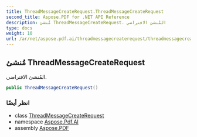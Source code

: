 ```yaml
---
title: ThreadMessageCreateRequest.ThreadMessageCreateRequest
second_title: Aspose.PDF for .NET API Reference
description: مُنشئ ThreadMessageCreateRequest. المُنشئ الافتراضي
type: docs
weight: 10
url: /ar/net/aspose.pdf.ai/threadmessagecreaterequest/threadmessagecreaterequest/
---
```

## مُنشئ ThreadMessageCreateRequest

المُنشئ الافتراضي.

```csharp
public ThreadMessageCreateRequest()
```

### انظر أيضًا

* class [ThreadMessageCreateRequest](../)
* namespace [Aspose.Pdf.AI](../../../aspose.pdf.ai/)
* assembly [Aspose.PDF](../../../)